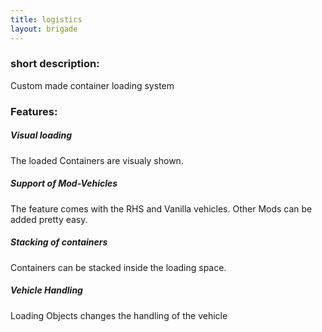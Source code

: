 ```yaml
---
title: logistics
layout: brigade
---
```


### short description:
Custom made container loading system

### Features:
##### Visual loading
The loaded Containers are visualy shown.
##### Support of Mod-Vehicles
The feature comes with the RHS and Vanilla vehicles. Other Mods can be added pretty easy.
##### Stacking of containers
Containers can be stacked inside the loading space.
##### Vehicle Handling
Loading Objects changes the handling of the vehicle
